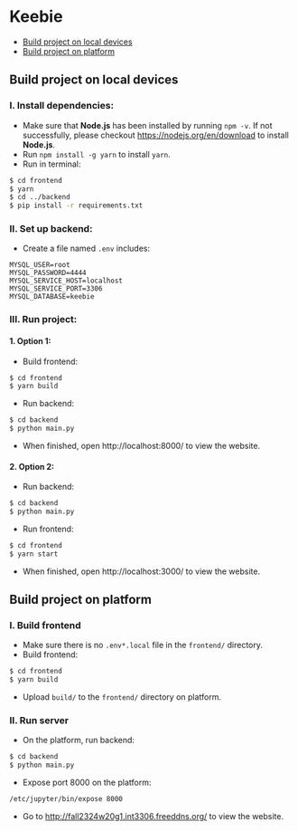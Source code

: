 # Keebie
* [Build project on local devices](#build-project-on-local-devices)
* [Build project on platform](#build-project-on-platform)


## Build project on local devices

### I. Install dependencies:
* Make sure that **Node.js** has been installed by running `npm -v`. If not successfully, please checkout https://nodejs.org/en/download to install **Node.js**.
* Run `npm install -g yarn` to install `yarn`.
* Run in terminal:
```bash
$ cd frontend
$ yarn
$ cd ../backend
$ pip install -r requirements.txt
```

### II. Set up backend:
* Create a file named `.env` includes:
```
MYSQL_USER=root
MYSQL_PASSWORD=4444
MYSQL_SERVICE_HOST=localhost
MYSQL_SERVICE_PORT=3306
MYSQL_DATABASE=keebie
```

### III. Run project:
#### 1. Option 1:
* Build frontend:
```bash
$ cd frontend
$ yarn build
```
* Run backend:
```bash
$ cd backend
$ python main.py
```
* When finished, open http://localhost:8000/ to view the website.

#### 2. Option 2:
* Run backend:
```bash
$ cd backend
$ python main.py
```
* Run frontend:
```bash
$ cd frontend
$ yarn start
```
* When finished, open http://localhost:3000/ to view the website.

## Build project on platform
### I. Build frontend
* Make sure there is no `.env*.local` file in the `frontend/` directory.
* Build frontend:
```bash
$ cd frontend
$ yarn build
```
* Upload `build/` to the `frontend/` directory on platform.

### II. Run server
* On the platform, run backend:
```bash
$ cd backend
$ python main.py
```
* Expose port 8000 on the platform:
```bash
/etc/jupyter/bin/expose 8000
```
* Go to http://fall2324w20g1.int3306.freeddns.org/ to view the website.



